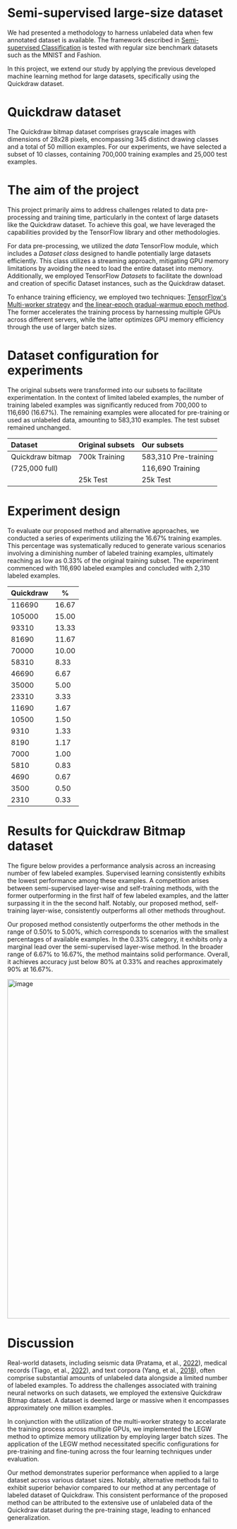 # Semi-supervised large-size dataset

We had presented a methodology to harness unlabeled data when few annotated dataset is available. The framework described in [Semi-supervised Classification](https://github.com/ekchacon/semi-supervised-regular-size-datasets.git) is tested with regular size benchmark datasets such as the MNIST and Fashion.

In this project, we extend our study by applying the previous developed machine learning method for large datasets, specifically using the Quickdraw dataset.

# Quickdraw dataset

The Quickdraw bitmap dataset comprises grayscale images with dimensions of 28x28 pixels, encompassing 345 distinct drawing classes and a total of 50 million examples. For our experiments, we have selected a subset of 10 classes, containing 700,000 training examples and 25,000 test examples.

# The aim of the project

<!-- This content will not appear in the rendered Markdown -->

<!-- The main objective of this project is to defeat the challenges faced with data pre-processing, model feeding and the training time when working with large datasets, for example the Quickdraw dataset. In order to successfully do this we employed the tools TensorFlow library offers. -->

This project primarily aims to address challenges related to data pre-processing and training time, particularly in the context of large datasets like the Quickdraw dataset. To achieve this goal, we have leveraged the capabilities provided by the TensorFlow library and other methodologies.

<!-- For data pre-processing, the *data* TensorFlow module has a *Dataset class* that represents a potentially huge dataset. This class does not need to load the full dataset into memory but processes data in a streaming way avoiding ran out of GPU memory. We also used the TensorFlow Datasets to download and create a specific \textit{Dataset} instance (e.g. Quickdraw). -->

For data pre-processing, we utilized the *data* TensorFlow module, which includes a *Dataset class* designed to handle potentially large datasets efficiently. This class utilizes a streaming approach, mitigating GPU memory limitations by avoiding the need to load the entire dataset into memory. Additionally, we employed TensorFlow *Datasets* to facilitate the download and creation of specific Dataset instances, such as the Quickdraw dataset.

<!-- To accelerate the training process, we utilised two tools the Multi-worker startegy of tensorFlow and the linear-epoch gradual-warmup epoch. The former tool acelerate the training process by leveraging more than one GPU in different servers and the latter tool use the GPU memory afficiently by using larger batch sizes. -->

To enhance training efficiency, we employed two techniques: [TensorFlow's Multi-worker strategy](https://www.tensorflow.org/tutorials/distribute/multi_worker_with_ctl) and [the linear-epoch gradual-warmup epoch method](https://arxiv.org/pdf/1901.08256.pdf). The former accelerates the training process by harnessing multiple GPUs across different servers, while the latter optimizes GPU memory efficiency through the use of larger batch sizes.

<!-- should i put the info of setup each method? put references -->

# Dataset configuration for experiments

The original subsets were transformed into our subsets to facilitate experimentation. In the context of limited labeled examples, the number of training labeled examples was significantly reduced from 700,000 to 116,690 (16.67%). The remaining examples were allocated for pre-training or used as unlabeled data, amounting to 583,310 examples. The test subset remained unchanged.

| Dataset                          | Original subsets | Our subsets          |
| :------------------------------- | :--------------- | :------------------- |
| Quickdraw bitmap                 | 700k Training    | 583,310 Pre-training |
| (725,000 full)                   |                  | 116,690 Training     |
|                                  | 25k Test         | 25k Test             |

# Experiment design

<!-- In order to test our proposed method and other alternative approaches, we designed a set of experiments based on the 16.67% training examples, which is still gradually decresed to create different scenarios of few labeled training examples until reaching small amount of the 0.33% of the original training subset. Specifically, the amount of labeled examples start with 116,690 and end with 2310. -->

To evaluate our proposed method and alternative approaches, we conducted a series of experiments utilizing the 16.67% training examples. This percentage was systematically reduced to generate various scenarios involving a diminishing number of labeled training examples, ultimately reaching as low as 0.33% of the original training subset. The experiment commenced with 116,690 labeled examples and concluded with 2,310 labeled examples.

| Quickdraw | \%    |
|-----------|-------|
| 116690    | 16.67 |
| 105000    | 15.00 |
| 93310     | 13.33 |
| 81690     | 11.67 |
| 70000     | 10.00 |
| 58310     | 8.33  |
| 46690     | 6.67  |
| 35000     | 5.00  |
| 23310     | 3.33  |
| 11690     | 1.67  |
| 10500     | 1.50  |
| 9310      | 1.33  |
| 8190      | 1.17  |
| 7000      | 1.00  |
| 5810      | 0.83  |
| 4690      | 0.67  |
| 3500      | 0.50  |
| 2310      | 0.33  |

# Results for Quickdraw Bitmap dataset

The figure below provides a performance analysis across an increasing number of few labeled examples. Supervised learning consistently exhibits the lowest performance among these examples. A competition arises between semi-supervised layer-wise and self-training methods, with the former outperforming in the first half of few labeled examples, and the latter surpassing it in the the second half. Notably, our proposed method, self-training layer-wise, consistently outperforms all other methods throughout.

Our proposed method consistently outperforms the other methods in the range of 0.50% to 5.00%, which corresponds to scenarios with the smallest percentages of available examples. In the 0.33% category, it exhibits only a marginal lead over the semi-supervised layer-wise method. In the broader range of 6.67% to 16.67%, the method maintains solid performance. Overall, it achieves accuracy just below 80% at 0.33% and reaches approximately 90% at 16.67%.

<!-- ![image](https://github.com/ekchacon/semi-supervised-large-size-dataset/assets/46211304/e7ab53f6-fe14-4d47-8996-ce191d628e45) -->

<img width="770" alt="image" src="https://github.com/ekchacon/semi-supervised-large-size-dataset/assets/46211304/e7ab53f6-fe14-4d47-8996-ce191d628e45">

# Discussion

Real-world datasets, including seismic data  (Pratama, et al., [2022](https://recil.ensinolusofona.pt/bitstream/10437/9972/1/Television%20reshaped%20by%20big%20data.pdf)), medical records (Tiago, et al., [2022](https://ieeexplore.ieee.org/stamp/stamp.jsp?arnumber=9893790)), and text corpora (Yang, et al., [2018](https://ieeexplore.ieee.org/abstract/document/8456138)), often comprise substantial amounts of unlabeled data alongside a limited number of labeled examples. To address the challenges associated with training neural networks on such datasets, we employed the extensive Quickdraw Bitmap dataset. A dataset is deemed large or massive when it encompasses approximately one million examples.

In conjunction with the utilization of the multi-worker strategy to accelarate the training process across multiple GPUs, we implemented the LEGW method to optimize memory utilization by employing larger batch sizes. The application of the LEGW method necessitated specific configurations for pre-training and fine-tuning across the four learning techniques under evaluation.

Our method demonstrates superior performance when applied to a large dataset across various dataset sizes. Notably, alternative methods fail to exhibit superior behavior compared to our method at any percentage of labeled dataset of Quickdraw. This consistent performance of the proposed method can be attributed to the extensive use of unlabeled data of the Quickdraw dataset during the pre-training stage, leading to enhanced generalization.

